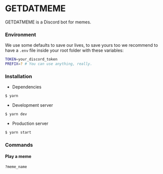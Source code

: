 # GETDATMEME

GETDATMEME is a Discord bot for memes.

### Environment

We use some defaults to save our lives, to save yours too we recommend to have a `.env` file inside your root folder with these variables:

```sh
TOKEN=your_discord_token
PREFIX=? # You can use anything, really.
```

### Installation

- Dependencies

```sh
$ yarn
```

- Development server

```sh
$ yarn dev
```

- Production server

```sh
$ yarn start
```

### Commands

#### Play a meme

```txt
?meme_name
```

####
